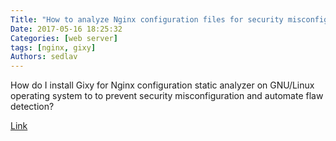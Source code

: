```yaml
---
Title: "How to analyze Nginx configuration files for security misconfiguration"
Date: 2017-05-16 18:25:32
Categories: [web server]
tags: [nginx, gixy]
Authors: sedlav
---
```


How do I install Gixy for Nginx configuration static analyzer on GNU/Linux operating system to to prevent security misconfiguration and automate flaw detection?

[Link](https://www.cyberciti.biz/faq/howto-analyzing-nginx-config-for-security-misconfiguration-with-gixy-tool/)
